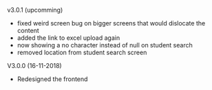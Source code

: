 v3.0.1 (upcomming)
- fixed weird screen bug on bigger screens that would dislocate the content
- added the link to excel upload again
- now showing a no character instead of null on student search
- removed location from student search screen

V3.0.0 (16-11-2018)
- Redesigned the frontend


